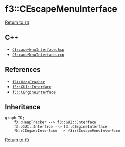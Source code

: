 # f3::CEscapeMenuInterface

[Return to `f3`](/docs/f3.md)

## C++

- [`CEscapeMenuInterface.hpp`](/c++/include/CEscapeMenuInterface.hpp)
- [`CEscapeMenuInterface.cpp`](/c++/source/CEscapeMenuInterface.cpp)

## References

- [`f3::HeapTracker`](/docs/f3/HeapTracker.md)
- [`f3::GUI::Interface`](/docs/f3/GUI/Interface.md)
- [`f3::CEngineInterface`](/docs/f3/CEngineInterface.md)

## Inheritance

```mermaid
graph TD;
    f3::HeapTracker --> f3::GUI::Interface
    f3::GUI::Interface --> f3::CEngineInterface
    f3::CEngineInterface --> f3::CEscapeMenuInterface
```

[Return to `f3`](/docs/f3.md)